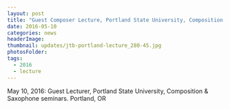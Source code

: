 ```yaml
---
layout: post
title: "Guest Composer Lecture, Portland State University, Composition & Saxophone Seminars, Music Department, Porland, OR"
date: 2016-05-10
categories: news
headerImage:
thumbnail: updates/jtb-portland-lecture_280-45.jpg
photosFolder:
tags:
  - 2016
  - lecture
---
```


May 10, 2016: Guest Lecturer, Portland State University, Composition & Saxophone seminars. Portland, OR
